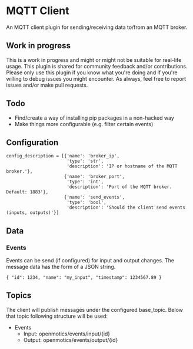 # MQTT Client

An MQTT client plugin for sending/receiving data to/from an MQTT broker.

## Work in progress

This is a work in progress and might or might not be suitable for real-life usage. This plugin is shared for community
feedback and/or contributions. Please only use this plugin if you know what you're doing and if you're willing to debug
issues you might encounter. As always, feel free to report issues and/or make pull requests.

## Todo

* Find/create a way of installing pip packages in a non-hacked way
* Make things more configurable (e.g. filter certain events)

## Configuration

```
config_description = [{'name': 'broker_ip',
                       'type': 'str',
                       'description': 'IP or hostname of the MQTT broker.'},
                      {'name': 'broker_port',
                       'type': 'int',
                       'description': 'Port of the MQTT broker. Default: 1883'},
                      {'name': 'send_events',
                       'type': 'bool',
                       'description': 'Should the client send events (inputs, outputs)'}]
```

## Data

### Events

Events can be send (if configured) for input and output changes. The message data has the form of a JSON string.

```
{ "id": 1234, "name": "my_input", "timestamp": 1234567.89 }
```

## Topics

The client will publish messages under the configured base_topic. Below that topic following structure will be used:
* Events
  * Input: openmotics/events/input/{id}
  * Output: openmotics/events/output/{id}

